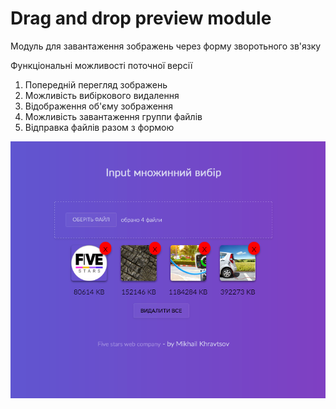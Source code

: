 # Drag and drop preview module

Модуль для завантаження зображень через форму зворотьного зв'язку

Функціональні можливості поточної версії
1. Попереднiй перегляд зображень
2. Можливiсть вибiркового видалення
3. Вiдображення об'єму зображення
4. Можливiсть завантаження группи файлiв
5. Вiдправка файлiв разом з формою

![FSWS_FTP_Grabber](https://github.com/Insider515/drag-and-drop-preview-images-module/blob/master/preview/previewImage.png?raw=true)